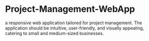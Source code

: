 # Project-Management-WebApp
 a responsive web application tailored for project management. The application should be intuitive, user-friendly, and visually appealing, catering to small and medium-sized businesses.
